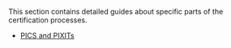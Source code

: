 This section contains detailed guides about specific parts of the certification processes.

- [PICS and PIXITs](./pics-and-pixit.md)
